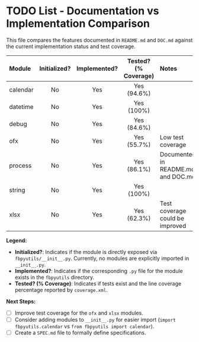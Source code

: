 # TODO List - Documentation vs Implementation Comparison

This file compares the features documented in `README.md` and `DOC.md` against the current implementation status and test coverage.

| Module     | Initialized? | Implemented? | Tested? (% Coverage) | Notes                                      |
| :--------- | :----------: | :----------: | :------------------: | :----------------------------------------- |
| calendar   | No           | Yes          | Yes (94.6%)          |                                            |
| datetime   | No           | Yes          | Yes (100%)           |                                            |
| debug      | No           | Yes          | Yes (84.6%)          |                                            |
| ofx        | No           | Yes          | Yes (55.7%)          | Low test coverage                          |
| process    | No           | Yes          | Yes (86.1%)          | Documented in README.md and DOC.md         |
| string     | No           | Yes          | Yes (100%)           |                                            |
| xlsx       | No           | Yes          | Yes (62.3%)          | Test coverage could be improved            |

**Legend:**

*   **Initialized?**: Indicates if the module is directly exposed via `fbpyutils/__init__.py`. Currently, no modules are explicitly imported in `__init__.py`.
*   **Implemented?**: Indicates if the corresponding `.py` file for the module exists in the `fbpyutils` directory.
*   **Tested? (% Coverage)**: Indicates if tests exist and the line coverage percentage reported by `coverage.xml`.

**Next Steps:**

*   [ ] Improve test coverage for the `ofx` and `xlsx` modules.
*   [ ] Consider adding modules to `__init__.py` for easier import (`import fbpyutils.calendar` vs `from fbpyutils import calendar`).
*   [ ] Create a `SPEC.md` file to formally define specifications.
